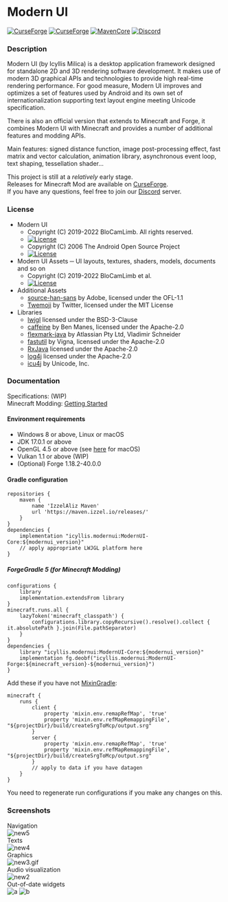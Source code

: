 # Modern UI
[![CurseForge](http://cf.way2muchnoise.eu/full_352491_downloads.svg)](https://www.curseforge.com/minecraft/mc-mods/modern-ui)
[![CurseForge](http://cf.way2muchnoise.eu/versions/For%20Minecraft_352491_all.svg)](https://www.curseforge.com/minecraft/mc-mods/modern-ui)
[![MavenCore](https://img.shields.io/badge/dynamic/xml?color=orange&label=Core%20Version&query=%2Fmetadata%2Fversioning%2Flatest&url=https%3A%2F%2Fmaven.izzel.io%2Freleases%2Ficyllis%2Fmodernui%2FModernUI-Core%2Fmaven-metadata.xml)]()
[![Discord](https://img.shields.io/discord/696234198767501363?color=green&label=Discord&style=flat)](https://discord.gg/kmyGKt2)
### Description
Modern UI (by Icyllis Milica) is a desktop application framework designed for standalone 2D and 3D rendering software development.
It makes use of modern 3D graphical APIs and technologies to provide high real-time rendering performance.
For good measure, Modern UI improves and optimizes a set of features used by Android and its own set of internationalization
supporting text layout engine meeting Unicode specification.

There is also an official version that extends to Minecraft and Forge, it combines Modern UI with Minecraft and
provides a number of additional features and modding APIs.

Main features: signed distance function, image post-processing effect, fast matrix and vector calculation,
animation library, asynchronous event loop, text shaping, tessellation shader...

This project is still at a *relatively* early stage.  
Releases for Minecraft Mod are available on [CurseForge](https://www.curseforge.com/minecraft/mc-mods/modern-ui).  
If you have any questions, feel free to join our [Discord](https://discord.gg/kmyGKt2) server.
### License
* Modern UI
  - Copyright (C) 2019-2022 BloCamLimb. All rights reserved.
  - [![License](https://img.shields.io/badge/License-LGPL--3.0--or--later-blue.svg?style=flat-square)](https://www.gnu.org/licenses/lgpl-3.0.en.html)
  - Copyright (C) 2006 The Android Open Source Project
  - [![License](https://img.shields.io/badge/License-Apache%202.0-orange.svg?style=flat-square)](https://opensource.org/licenses/Apache-2.0)
* Modern UI Assets ─ UI layouts, textures, shaders, models, documents and so on
  - Copyright (C) 2019-2022 BloCamLimb et al.
  - [![License](https://img.shields.io/badge/License-CC%20BY--NC--SA%204.0-yellow.svg?style=flat-square)](https://creativecommons.org/licenses/by-nc-sa/4.0/)
* Additional Assets
  - [source-han-sans](https://github.com/adobe-fonts/source-han-sans) by Adobe, licensed under the OFL-1.1
  - [Twemoji](https://github.com/twitter/twemoji) by Twitter, licensed under the MIT License
* Libraries
  - [lwjgl](https://github.com/LWJGL/lwjgl3) licensed under the BSD-3-Clause
  - [caffeine](https://github.com/ben-manes/caffeine) by Ben Manes, licensed under the Apache-2.0
  - [flexmark-java](https://github.com/vsch/flexmark-java) by Atlassian Pty Ltd, Vladimir Schneider
  - [fastutil](https://github.com/vigna/fastutil) by Vigna, licensed under the Apache-2.0
  - [RxJava](https://github.com/ReactiveX/RxJava) licensed under the Apache-2.0
  - [log4j](https://github.com/apache/logging-log4j2) licensed under the Apache-2.0
  - [icu4j](https://github.com/unicode-org/icu) by Unicode, Inc.
### Documentation
Specifications: (WIP)  
Minecraft Modding: [Getting Started](https://github.com/BloCamLimb/ModernUI/wiki/Forge-1.18)

#### Environment requirements
- Windows 8 or above, Linux or macOS
- JDK 17.0.1 or above
- OpenGL 4.5 or above (see [here](https://github.com/BloCamLimb/ModernUI/wiki/OpenGL-4.5-support) for macOS)
- Vulkan 1.1 or above (WIP)
- (Optional) Forge 1.18.2-40.0.0

#### Gradle configuration
```
repositories {
    maven {
        name 'IzzelAliz Maven'
        url 'https://maven.izzel.io/releases/'
    }
}
dependencies {
    implementation "icyllis.modernui:ModernUI-Core:${modernui_version}"
    // apply appropriate LWJGL platform here
}
```
##### ForgeGradle 5 (for Minecraft Modding)
```
configurations {
    library
    implementation.extendsFrom library
}
minecraft.runs.all {
    lazyToken('minecraft_classpath') {
        configurations.library.copyRecursive().resolve().collect { it.absolutePath }.join(File.pathSeparator)
    }
}
dependencies {
    library "icyllis.modernui:ModernUI-Core:${modernui_version}"
    implementation fg.deobf("icyllis.modernui:ModernUI-Forge:${minecraft_version}-${modernui_version}")
}
```
Add these if you have not [MixinGradle](https://github.com/SpongePowered/MixinGradle):
```
minecraft {
    runs {
        client {
            property 'mixin.env.remapRefMap', 'true'
            property 'mixin.env.refMapRemappingFile', "${projectDir}/build/createSrgToMcp/output.srg"
        }
        server {
            property 'mixin.env.remapRefMap', 'true'
            property 'mixin.env.refMapRemappingFile', "${projectDir}/build/createSrgToMcp/output.srg"
        }
        // apply to data if you have datagen
    }
}
```
You need to regenerate run configurations if you make any changes on this.
### Screenshots
Navigation  
![new5](https://s2.loli.net/2022/03/06/hwAoHTgZNWBvEdq.png)  
Texts  
![new4](https://s2.loli.net/2022/03/06/TM5dVKnpqNvDiJH.png)  
Graphics  
![new3.gif](https://i.loli.net/2021/09/27/yNsL98XtpKP7UVA.gif)  
Audio visualization  
![new2](https://i.loli.net/2021/09/24/TJjyzd6oOf5pPcq.png)  
Out-of-date widgets  
![a](https://i.loli.net/2020/05/15/fYAow29d4JtqaGu.png)
![b](https://i.loli.net/2020/04/10/LDBFc1qo5wtnS8u.png)
